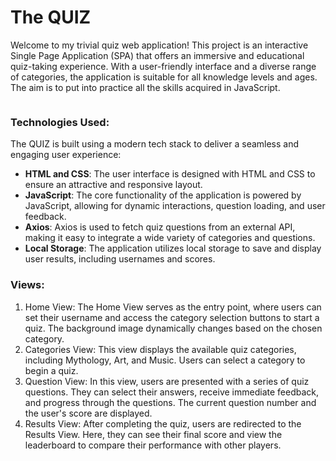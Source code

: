 # The QUIZ
Welcome to my trivial quiz web application! This project is an interactive Single Page Application (SPA) that offers an immersive and educational quiz-taking experience. With a user-friendly interface and a diverse range of categories, the application is suitable for all knowledge levels and ages. The aim is to put into practice all the skills acquired in JavaScript.

![]()

### Technologies Used:

The QUIZ is built using a modern tech stack to deliver a seamless and engaging user experience:

<ul>

<li><strong>HTML and CSS</strong>: The user interface is designed with HTML and CSS to ensure an attractive and responsive layout.</li>

<li><strong>JavaScript</strong>: The core functionality of the application is powered by JavaScript, allowing for dynamic interactions, question loading, and user feedback.</li>

<li><strong>Axios</strong>: Axios is used to fetch quiz questions from an external API, making it easy to integrate a wide variety of categories and questions.</li>

<li><strong>Local Storage</strong>: The application utilizes local storage to save and display user results, including usernames and scores.</li>

</ul>

### Views:
<ol>
<li>Home View: The Home View serves as the entry point, where users can set their username and access the category selection buttons to start a quiz. The background image dynamically changes based on the chosen category.</li>

<li>Categories View: This view displays the available quiz categories, including Mythology, Art, and Music. Users can select a category to begin a quiz.</li>

<li>Question View: In this view, users are presented with a series of quiz questions. They can select their answers, receive immediate feedback, and progress through the questions. The current question number and the user's score are displayed.</li>

<li>Results View: After completing the quiz, users are redirected to the Results View. Here, they can see their final score and view the leaderboard to compare their performance with other players.</li>

</ol>

